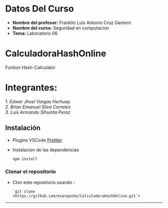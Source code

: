 # Datos Del Curso
* **Nombre del profesor:** Franklin Luis Antonio Cruz Gamero
* **Nombre del curso:** Seguridad en computacion
* **Tema:** Laboratorio 06

# CalculadoraHashOnline

Funtion Hash-Calculator

# Integrantes:
*1. Edwar Jhoel Vargas Herhuay* <br/>
*2. Brian Emanuel Silva Corrales* <br/> 
*3. Luis Armando Sihuinta Perez* <br/>

## Instalación

- Plugins VSCode
[Prettier](https://marketplace.visualstudio.com/items?itemName=esbenp.prettier-vscode)
- Instalacion de las dependencias

    ```
    npm install

    ```

### Clonar el repositorio

- Clon este repositorio usando :

    ```
    `git clone <https://github.com/evargashe/CalculadoraHashOnline.git`>

    ```

---


